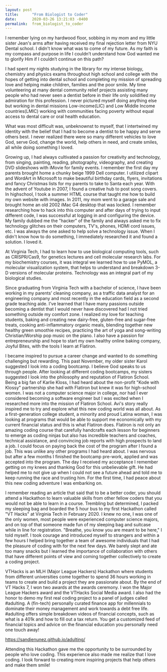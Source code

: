 ```yaml
---
layout: post
title:      "From Biologist to Coder"
date:       2020-03-26 13:21:03 -0400
permalink:  from_biologist_to_coder
---
```





I remember lying on my hardwood floor, sobbing in my mom and my little sister Jean's arms after having received my final rejection letter from NYU Dental school. I didn't know what was to come of my future. As my faith is my compass and purpose in life I couldn’t understand how God wanted me to glorify Him if I couldn’t continue on this path? 

I had spent my nights studying in the library for my intense biology, chemistry and physics exams throughout high school and college with the hopes of getting into dental school and completing my mission of spreading love and helping make children, families and the poor smile. My time volunteering at many dental community relief projects assisting many people who had never seen a dentist before in their life only solidified my admiration for this profession. I never pictured myself doing anything else but working in dental missions Low-income(LIC) and Low Middle Income countries(LMIC) working with communities facing poverty  without equal access to dental care or oral health education. 

What was most difficult was, unbeknownst to myself,  that I intertwined my identity with the belief that I had to become a dentist to be happy and serve others best. I never realized there were so many different vehicles to love God, serve God, change the world, help others in need, and create smiles, all while doing something I loved. 


Growing up, I had always cultivated a passion for creativity and technology, from singing, painting, reading, photography, videography, and creating DVD slideshows with iMovie for family events. I remember the first day my parents brought home a chunky beige 1999 Dell computer. I utilized clipart and WordArt in Microsoft to make beautiful birthday cards, flyers, invitations and fancy Christmas lists for my parents to take to Santa each year. With the advent of Youtube in 2007, I found a creative hub to post song covers. In highschool, I took a summer HTML course that taught me how to build my own website with images. In 2011, my mom went to a garage sale and brought home an old 2002 iMac G4 desktop that was locked. I remember researching how to hack into this computer and after days of trying to input different code, I was successful at logging in and configuring the device. My family dubbed me the "hacker" of the family and always asked me to fix technology glitches on their computers, TV's, phones, HDMI cord issues, etc. I was always the one asked to help solve a technology issue. When I didn't know how to do something, I immediately researched it and found a solution. I loved it.

At Virginia Tech, I had to learn how to use biological computing tools, such as CRISPR/Cas9, for genetics lectures and cell molecular research labs. For my biochemistry courses, it was integral we learned how to use PyMOL, a molecular visualization system, that helps to understand and breakdown 3-D versions of molecular proteins. Technology was an integral part of my biological studies. 

Since graduating from Virginia Tech with a bachelor of science, I have been working in my parents’ cleaning company, as a traffic data analyst for an engineering company and most recently in the education field as a second grade teaching aide. I've learned that I have many passions outside becoming a dentist that I would never have discovered had I not tried something outside my comfort zone. I realized my love for teaching students, baking and creating new dairy-free, gluten-free and sugar-free treats, cooking anti-inflammatory organic meals, blending together new healthy green smoothie recipes, practicing the art of yoga and song-writing Christian/Worship pop music on the piano. I also have a passion for entrepreneurship and hope to start my own healthy online baking company, Joyful Bites, with the tools I learn at Flatiron. 

I became inspired to pursue a career change and wanted to do something challenging but rewarding. This past November, my older sister Karol suggested I look into a coding bootcamp. I believe God speaks to us through people. After looking at different coding bootcamps, my sisters suggested I look into the philosophy and reputation of Flatiron School. Being a big fan of Karlie Kloss, I had heard about the non-profit "Kode with Klossy" partnership she had with Flatiron but knew it was for high-school women. I was not a computer science major in college, nor had I ever considered becoming a software engineer but I was excited when I researched more into the mission of Flatiron School. Avi's story really inspired me to try and explore what this new coding world was all about. As a first-generation college student, a minority and proud Latina woman, I was looking at programs that would be able to support me economically with my current financial status and this is what Flatiron does. Flatiron is not only an amazing coding course that carefully handcrafts each lesson for beginners to emerge as coding ninjas but also has incredible teachers and coaches, technical assistance, and convincing job reports with high prospects to land a job. I could focus on paying back the cost of the program after I found a job. This was unlike any other programs I had heard about. I was nervous but after a few months I finished the bootcamp pre-work, applied and was accepted into the program. The day I received my acceptance I remember getting on my knees and thanking God for this unbelievable gift. He had helped me to not give up when I could not see a future ahead and told me to keep running the race and trusting him. For the first time, I had peace about this new coding adventure I was embarking on.

I remember reading an article that said that to be a better coder, you should attend a Hackathon to learn valuable skills from other fellow coders that you would not be able to learn in a course. Trembling but determined, I packed my sleeping bag and boarded the 5 hour bus to my first Hackathon called "VT Hacks" at Virginia Tech in February 2020. I knew no one, I was one of the only women, most people were experienced computer science majors, and on top of that someone made fun of my sleeping bag and suitcase while in line for registration. "Breathe, you know you are meant to be here," I told myself. I took courage and introduced myself to strangers and within a few hours I helped bring together a team of awesome individuals that I had the pleasure of coding with for the next few days. We barely slept and ate too many snacks but I learned the importance of collaboration with others that have different points of view and coming together collectively to create a coding project. 

VTHacks is an MLH (Major League Hackers) Hackathon where students from different universities come together to spend 36 hours working in teams to create and build a project they are passionate about. By the end of VT Hacks 7, I won two awards at the awards ceremony. I won the Major League Hackers award and the VTHacks Social Media award. I also had the honor to demo my first real coding project to a panel of judges called #adulting. A (fin-tech) personally curated finance app for millennials to dominate their money management and work towards a debt free life. #adulting offers simple breakdown videos of financial concepts, such as what is a 401k and how to fill out a tax return. You get a customized feed of financial topics and advice on the financial education you personally need one touch away!

https://sandienunez.github.io/adulting/


Attending this Hackathon gave me the opportunity to be surrounded by people who love coding. This experience also made me realize that I love coding. I look forward to creating more inspiring projects that help others and make them smile!


